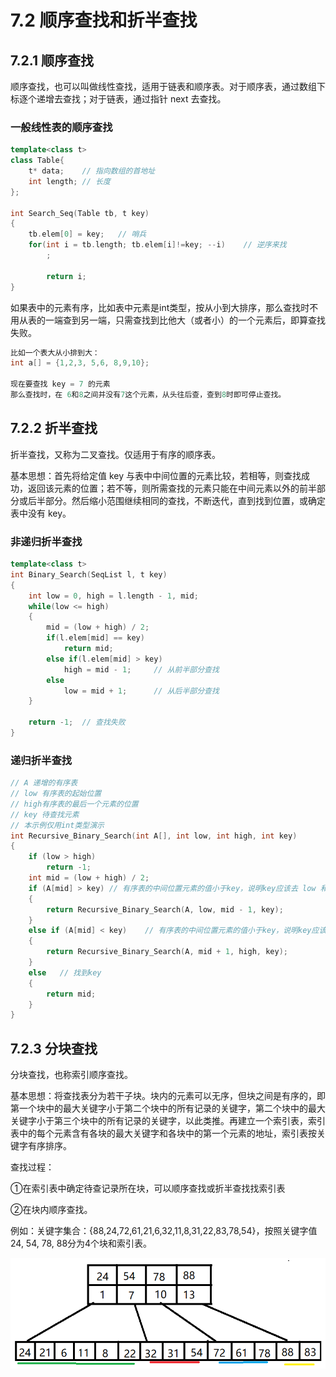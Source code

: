 # 7.2 顺序查找和折半查找

## 7.2.1 顺序查找

顺序查找，也可以叫做线性查找，适用于链表和顺序表。对于顺序表，通过数组下标逐个递增去查找；对于链表，通过指针 next 去查找。

### 一般线性表的顺序查找

```c++
template<class t>
class Table{
    t* data;	// 指向数组的首地址
    int length;	// 长度
};

int Search_Seq(Table tb, t key)
{
    tb.elem[0] = key;	// 哨兵
    for(int i = tb.length; tb.elem[i]!=key; --i)	// 逆序来找
        ;
    
        return i;
}
```

如果表中的元素有序，比如表中元素是int类型，按从小到大排序，那么查找时不用从表的一端查到另一端，只需查找到比他大（或者小）的一个元素后，即算查找失败。

```c++
比如一个表大从小排到大：
int a[] = {1,2,3, 5,6, 8,9,10};

现在要查找 key = 7 的元素
那么查找时，在 6和8之间并没有7这个元素，从头往后查，查到8时即可停止查找。
```

## 7.2.2 折半查找

折半查找，又称为二叉查找。仅适用于有序的顺序表。

基本思想：首先将给定值 key 与表中中间位置的元素比较，若相等，则查找成功，返回该元素的位置；若不等，则所需查找的元素只能在中间元素以外的前半部分或后半部分。然后缩小范围继续相同的查找，不断迭代，直到找到位置，或确定表中没有 key。

### 非递归折半查找

```c++
template<class t>
int Binary_Search(SeqList l, t key)
{
    int low = 0, high = l.length - 1, mid;
    while(low <= high)
    {
        mid = (low + high) / 2;
        if(l.elem[mid] == key)
            return mid;
        else if(l.elem[mid] > key)
            high = mid - 1;		// 从前半部分查找
        else
            low = mid + 1;		// 从后半部分查找
    }
    
    return -1;	// 查找失败
}
```

### 递归折半查找

```c++
// A 递增的有序表
// low 有序表的起始位置
// high有序表的最后一个元素的位置
// key 待查找元素
// 本示例仅用int类型演示
int Recursive_Binary_Search(int A[], int low, int high, int key)
{
	if (low > high)
		return -1;
	int mid = (low + high) / 2;
	if (A[mid] > key) // 有序表的中间位置元素的值小于key，说明key应该去 low 和 mid - 1 之间
	{
		return Recursive_Binary_Search(A, low, mid - 1, key);
	}
	else if (A[mid] < key)    // 有序表的中间位置元素的值小于key，说明key应该去 mid+1 和 high之间查找
	{
		return Recursive_Binary_Search(A, mid + 1, high, key);
	}
	else   // 找到key
	{
		return mid;
	}
}
```



## 7.2.3 分块查找

分块查找，也称索引顺序查找。

基本思想：将查找表分为若干子块。块内的元素可以无序，但块之间是有序的，即第一个块中的最大关键字小于第二个块中的所有记录的关键字，第二个块中的最大关键字小于第三个块中的所有记录的关键字，以此类推。再建立一个索引表，索引表中的每个元素含有各块的最大关键字和各块中的第一个元素的地址，索引表按关键字有序排序。

查找过程：

①在索引表中确定待查记录所在块，可以顺序查找或折半查找找索引表

②在块内顺序查找。

例如：关键字集合：{88,24,72,61,21,6,32,11,8,31,22,83,78,54}，按照关键字值24, 54, 78, 88分为4个块和索引表。

![7-2-1](pictures/chapter7-2-1.png) 

